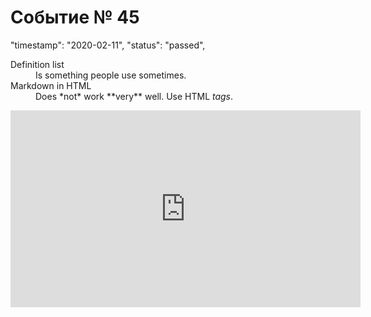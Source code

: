 # Событие  № 45

"timestamp": "2020-02-11",
			"status": "passed",
			
<dl>
  <dt>Definition list</dt>
  <dd>Is something people use sometimes.</dd>

  <dt>Markdown in HTML</dt>
  <dd>Does *not* work **very** well. Use HTML <em>tags</em>.</dd>
</dl>


<iframe width="560" height="315"
src="https://www.youtube.com/embed/ypAumnlUkPM" 
frameborder="0" 
allow="accelerometer; autoplay; encrypted-media; gyroscope; picture-in-picture" 
allowfullscreen></iframe>